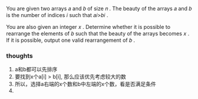 You are given two arrays 𝑎
and 𝑏
of size 𝑛
. The beauty of the arrays 𝑎
and 𝑏
is the number of indices 𝑖
such that 𝑎𝑖>𝑏𝑖
.

You are also given an integer 𝑥
. Determine whether it is possible to rearrange the elements of 𝑏
such that the beauty of the arrays becomes 𝑥
. If it is possible, output one valid rearrangement of 𝑏
.

### thoughts

1. a和b都可以先排序
2. 要找到x个a[i] > b[i], 那么应该优先考虑较大的数
3. 所以，选择a右端的x个数和b中左端的x个数，看是否满足条件
4. 